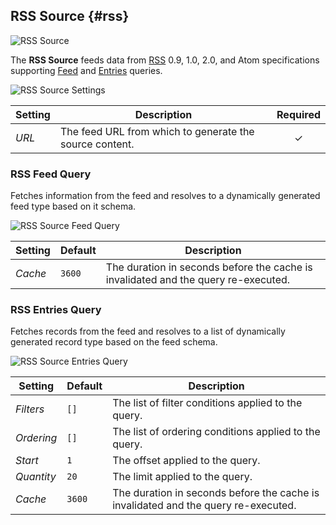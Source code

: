 ## RSS Source {#rss}

![RSS Source](/essentials-for-yootheme-pro/assets/brands/rss.svg)

The **RSS Source** feeds data from [RSS](https://en.wikipedia.org/wiki/RSS) 0.9, 1.0, 2.0, and Atom specifications supporting [Feed](#rss-feed-query) and [Entries](#rss-entries-query) queries.

<!--@include: ./common-provider-settings.md-->

![RSS Source Settings](./assets/providers/rss-config.webp)

| Setting | Description | Required |
| --- | --- | :---: |
| *URL* | The feed URL from which to generate the source content. | &#x2713; |

### RSS Feed Query

Fetches information from the feed and resolves to a dynamically generated feed type based on it schema.

![RSS Source Feed Query](./assets/providers/rss-query-feed.webp)

| Setting | Default | Description |
| --- | --- | --- |
| *Cache* | `3600` | The duration in seconds before the cache is invalidated and the query re-executed. |

### RSS Entries Query

Fetches records from the feed and resolves to a list of dynamically generated record type based on the feed schema.

![RSS Source Entries Query](./assets/providers/rss-query-entries.webp)

| Setting | Default | Description |
| --- | --- | --- |
| *Filters* | `[]` | The list of filter conditions applied to the query. |
| *Ordering* | `[]` | The list of ordering conditions applied to the query. |
| *Start* | `1` | The offset applied to the query. |
| *Quantity* | `20` | The limit applied to the query. |
| *Cache* | `3600` | The duration in seconds before the cache is invalidated and the query re-executed. |
